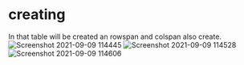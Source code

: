 # creating
In that table will be created an rowspan and colspan also create.
![Screenshot 2021-09-09 114445](https://user-images.githubusercontent.com/90240431/132633668-1c5495ec-ca69-4480-87a2-2c8ee4c3bb71.jpg)
![Screenshot 2021-09-09 114528](https://user-images.githubusercontent.com/90240431/132633670-ecc5b1de-5d0e-4522-b739-18e7927c1ba2.jpg)
![Screenshot 2021-09-09 114606](https://user-images.githubusercontent.com/90240431/132633671-216c5862-971c-4cf2-987b-aa3caafaab04.jpg)
